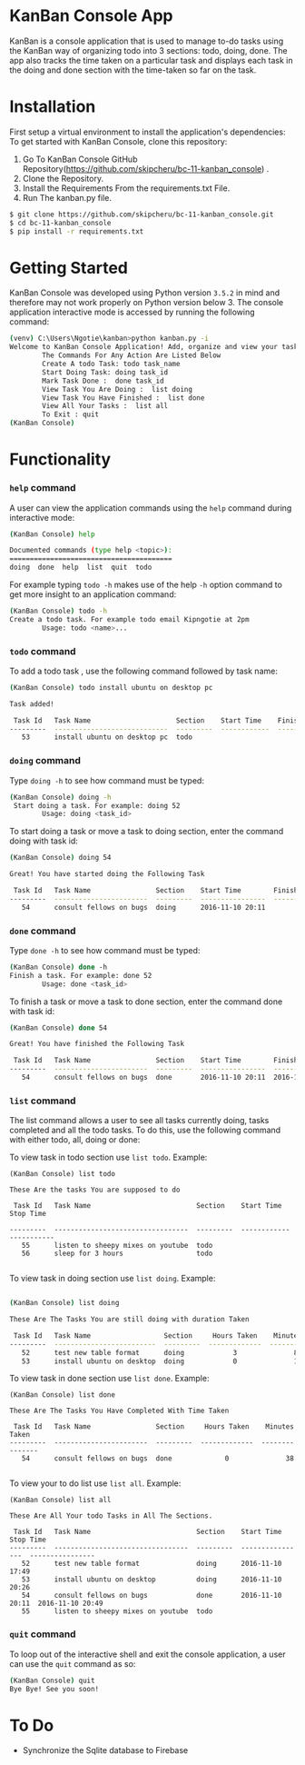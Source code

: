 # KanBan Console App
KanBan is a console application that is used to manage to-do tasks using the KanBan way of organizing todo into 3 sections: todo, doing, done. The app also tracks the time taken on a particular task and displays each task in the doing and done section with the time-taken so far on the task.

# Installation
First setup a virtual environment to install the application's dependencies:
To get started with KanBan Console, clone this repository:

1. Go To KanBan Console GitHub Repository(https://github.com/skipcheru/bc-11-kanban_console) .
2. Clone the Repository.
3. Install the Requirements From the requirements.txt File.
4. Run The kanban.py file.

```sh
$ git clone https://github.com/skipcheru/bc-11-kanban_console.git
$ cd bc-11-kanban_console
$ pip install -r requirements.txt
```

# Getting Started
KanBan Console was developed using Python version `3.5.2` in mind and therefore may not work properly on Python version below 3. The console application interactive mode is accessed by running the following command:
```sh
(venv) C:\Users\Ngotie\kanban>python kanban.py -i
Welcome to KanBan Console Application! Add, organize and view your tasks
        The Commands For Any Action Are Listed Below
        Create A todo Task: todo task_name
        Start Doing Task: doing task_id
        Mark Task Done :  done task_id
        View Task You Are Doing :  list doing
        View Task You Have Finished :  list done
        View All Your Tasks :  list all
        To Exit : quit
(KanBan Console)
```

# Functionality
### `help` command
A user can view the application commands using the `help` command during interactive mode:
```sh
(KanBan Console) help

Documented commands (type help <topic>):
========================================
doing  done  help  list  quit  todo

```
For example typing `todo -h` makes use of the help `-h` option command to get more insight to an application command:
```sh
(KanBan Console) todo -h
Create a todo task. For example todo email Kipngotie at 2pm
        Usage: todo <name>...
```

### `todo` command
To add a todo task , use the following command followed by task name:
```sh
(KanBan Console) todo install ubuntu on desktop pc

Task added!

 Task Id   Task Name                     Section    Start Time    Finish Time
---------  ----------------------------  ---------  ------------  -------------
   53      install ubuntu on desktop pc  todo

```

### `doing` command
Type `doing -h` to see how command must be typed:
```sh
(KanBan Console) doing -h
 Start doing a task. For example: doing 52
        Usage: doing <task_id>
```
To start doing a task or move a task to doing section, enter the command doing with task id:
```sh
(KanBan Console) doing 54

Great! You have started doing the Following Task

 Task Id   Task Name                Section    Start Time        Finish Time
---------  -----------------------  ---------  ----------------  -------------
   54      consult fellows on bugs  doing      2016-11-10 20:11

```


### `done` command
Type `done -h` to see how command must be typed:
```sh
(KanBan Console) done -h
Finish a task. For example: done 52
        Usage: done <task_id>
```
To finish a task or move a task to done section, enter the command done with task id:
```sh
(KanBan Console) done 54

Great! You have finished the Following Task

 Task Id   Task Name                Section    Start Time        Finish Time
---------  -----------------------  ---------  ----------------  ---------------
   54      consult fellows on bugs  done       2016-11-10 20:11  2016-11-10 20:49
```

### `list` command
The list command allows a user to see all tasks currently doing, tasks completed and all the todo tasks. To do this, use the following command with either todo, all, doing or done:

To view task in todo section use `list todo`. Example:

```
(KanBan Console) list todo

These Are the tasks You are supposed to do

 Task Id   Task Name                          Section    Start Time    Stop Time

---------  ---------------------------------  ---------  ------------  -----------
   55      listen to sheepy mixes on youtube  todo
   56      sleep for 3 hours                  todo


```
To view task in doing section use `list doing`. Example:

```sh

(KanBan Console) list doing

These Are The Tasks You are still doing with duration Taken

 Task Id   Task Name                  Section     Hours Taken    Minutes Taken
---------  -------------------------  ---------  -------------  ---------------
   52      test new table format      doing            3              8
   53      install ubuntu on desktop  doing            0              15

```
To view task in done section use `list done`. Example:
```
(KanBan Console) list done

These Are The Tasks You Have Completed With Time Taken

 Task Id   Task Name                Section     Hours Taken    Minutes Taken
---------  -----------------------  ---------  -------------  ---------------
   54      consult fellows on bugs  done             0              38
   
```
To view your to do list use `list all`. Example:

```
(KanBan Console) list all

These Are All Your todo Tasks in All The Sections.

 Task Id   Task Name                          Section    Start Time        Stop Time
---------  ---------------------------------  ---------  ----------------  ----------------
   52      test new table format              doing      2016-11-10 17:49
   53      install ubuntu on desktop          doing      2016-11-10 20:26
   54      consult fellows on bugs            done       2016-11-10 20:11  2016-11-10 20:49
   55      listen to sheepy mixes on youtube  todo

```

### `quit` command
To loop out of the interactive shell and exit the console application, a user can use the `quit` command as so:
```sh
(KanBan Console) quit
Bye Bye! See you soon!
```

# To Do

  * Synchronize the Sqlite database to Firebase

